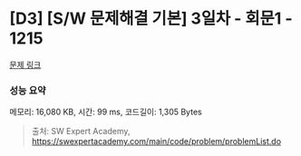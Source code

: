 # [D3] [S/W 문제해결 기본] 3일차 - 회문1 - 1215 

[문제 링크](https://swexpertacademy.com/main/code/problem/problemDetail.do?contestProbId=AV14QpAaAAwCFAYi) 

### 성능 요약

메모리: 16,080 KB, 시간: 99 ms, 코드길이: 1,305 Bytes



> 출처: SW Expert Academy, https://swexpertacademy.com/main/code/problem/problemList.do